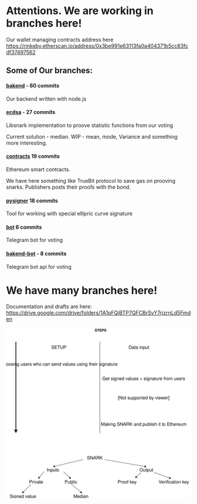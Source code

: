 # Attentions. We are working in branches here!

Our wallet managing contracts address here https://rinkeby.etherscan.io/address/0x3be991e63113fa0a404371b5cc83fcdf37497562

## Some of Our branches:

#### [bakend](https://github.com/BANKEX/ethberlin-hackathon/tree/backend) - 60 commits
Our backend written with node.js

#### [ecdsa](https://github.com/BANKEX/ethberlin-hackathon/tree/ecdsa) - 27 commits

Libsnark implementation to proove statistic functions from our voting

Current solution - median. WIP - mean, mode, Variance and something more interesting.

#### [contracts](https://github.com/BANKEX/ethberlin-hackathon/tree/ethereum-bond-contract-truffle) 19 commits

Ethereum smart contracts.

We have here something like TrueBit protocol to save gas on prooving snarks. Publishers posts their proofs with the bond.

#### [pysigner](https://github.com/BANKEX/ethberlin-hackathon/tree/pysigner) 18 commits 

Tool for working with special ellipric curve signature 

#### [bot](https://github.com/BANKEX/ethberlin-hackathon/tree/vote-telegram-bot) 6 commits

Telegram bot for voting



#### [bakend-bot](https://github.com/BANKEX/ethberlin-hackathon/tree/backend-bot) - 8 commits
Telegram bot api for voting




# We have many branches here!

Documentation and drafts are here:
https://drive.google.com/drive/folders/1A1pFQjBTP7QFCBrSvY7rjzrnLd5Fmden

![snarks](https://raw.githubusercontent.com/BANKEX/ethberlin-hackathon/master/utils/snark.svg?sanitize=true)
